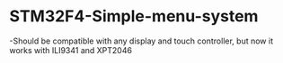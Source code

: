 # STM32F4-Simple-menu-system
-Should be compatible with any display and touch controller, but now it works with ILI9341 and XPT2046
